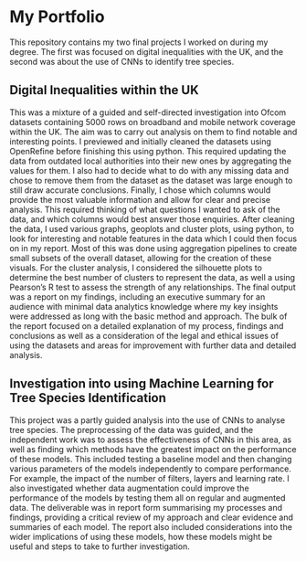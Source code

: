 
# My Portfolio
This repository contains my two final projects I worked on during my degree. The first was focused on digital inequalities with the UK, and the second was about the use of CNNs to identify tree species.

## Digital Inequalities within the UK
This was a mixture of a guided and self-directed investigation into Ofcom datasets containing 5000 rows on broadband and mobile network coverage within the UK. The aim was to carry out analysis on them to find notable and interesting points. I previewed and initially cleaned the datasets using OpenRefine before finishing this using python. This required updating the data from outdated local authorities into their new ones by aggregating the values for them. I also had to decide what to do with any missing data and chose to remove them from the dataset as the dataset was large enough to still draw accurate conclusions. Finally, I chose which columns would provide the most valuable information and allow for clear and precise analysis. This required thinking of what questions I wanted to ask of the data, and which columns would best answer those enquiries.
After cleaning the data, I used various graphs, geoplots and cluster plots, using python, to look for interesting and notable features in the data which I could then focus on in my report. Most of this was done using aggregation pipelines to create small subsets of the overall dataset, allowing for the creation of these visuals. For the cluster analysis, I considered the silhouette plots to determine the best number of clusters to represent the data, as well a using Pearson’s R test to assess the strength of any relationships. 
The final output was a report on my findings, including an executive summary for an audience with minimal data analytics knowledge where my key insights were addressed as long with the basic method and approach. The bulk of the report focused on a detailed explanation of my process, findings and conclusions as well as a consideration of the legal and ethical issues of using the datasets and areas for improvement with further data and detailed analysis.

## Investigation into using Machine Learning for Tree Species Identification
This project was a partly guided analysis into the use of CNNs to analyse tree species. The preprocessing of the data was guided, and the independent work was to assess the effectiveness of CNNs in this area, as well as finding which methods have the greatest impact on the performance of these models. This included testing a baseline model and then changing various parameters of the models independently to compare performance. For example, the impact of the number of filters, layers and learning rate. I also investigated whether data augmentation could improve the performance of the models by testing them all on regular and augmented data. The deliverable was in report form summarising my processes and findings, providing a critical review of my approach and clear evidence and summaries of each model. The report also included considerations into the wider implications of using these models, how these models might be useful and steps to take to further investigation.




